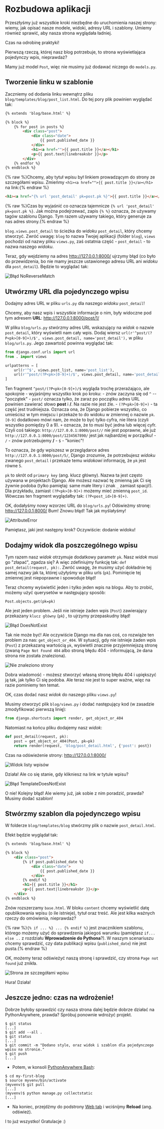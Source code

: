 # Rozbudowa aplikacji

Przeszłyśmy już wszystkie kroki niezbędne do uruchomienia naszej strony: wiemy, jak opisać nasze modele, widoki, adresy URL i szablony. Umiemy również sprawić, aby nasza strona wyglądała ładniej.

Czas na odrobinę praktyki!

Pierwszą rzeczą, której nasz blog potrzebuje, to strona wyświetlająca pojedynczy wpis, nieprawdaż?

Mamy już model `Post`, więc nie musimy już dodawać niczego do `models.py`.

## Tworzenie linku w szablonie

Zaczniemy od dodania linku wewnątrz pliku `blog/templates/blog/post_list.html`. Do tej pory plik powinien wyglądać tak:

```html
{% extends 'blog/base.html' %}

{% block %}
    {% for post in posts %}
        <div class="post">
            <div class="date">
                {{ post.published_date }}
            </div>
            <h1><a href="">{{ post.title }}</a></h1>
            <p>{{ post.text|linebreaksbr }}</p>
        </div>
    {% endfor %}
{% endblock %}
```

{% raw %}Chcemy, aby tytuł wpisu był linkiem prowadzącym do strony ze szczegółami wpisu. Zmieńmy `<h1><a href="">{{ post.title }}</a></h1>` na link:{% endraw %}

```html
<h1><a href="{% url 'post_detail' pk=post.pk %}">{{ post.title }}</a></h1>
```

{% raw %}Czas by wyjaśnić co oznacza tajemnicze `{% url 'post_detail' pk=post.pk %}`. Jak można podejrzewać, zapis `{% %}` oznacza, że używamy tagów szablonu Django. Tym razem używamy takiego, który generuje za nas adres strony.{% endraw %}

`blog.views.post_detail` to ścieżka do *widoku* `post_detail`, który chcemy stworzyć. Zwróć uwagę: `blog` to nazwa Twojej aplikacji (folder `blog`), `views` pochodzi od nazwy pliku `views.py`, zaś ostatnia część - `post_detail` - to nazwa naszego *widoku*.

Teraz, gdy wejdziemy na adres http://127.0.0.1:8000/ ujrzymy błąd (co było do przewidzenia, bo nie mamy jeszcze ustawionego adresu URL ani *widoku* dla `post_detail`). Będzie to wyglądać tak:

![Błąd NoReverseMatch][1]

 [1]: images/no_reverse_match2.png

## Utwórzmy URL dla pojedynczego wpisu

Dodajmy adres URL w pliku `urls.py` dla naszego *widoku* `post_detail`!

Chcemy, aby nasz wpis i wszystkie informacje o nim, były widoczne pod tym adresem **URL**: http://127.0.0.1:8000/post/1/

W pliku `blog/urls.py` stwórzmy adres URL wskazujący na *widok* o nazwie `post_detail`, który wyświetli nam cały wpis. Dodaj wiersz `url(r'^post/(?P<pk>[0-9]+)/$', views.post_detail, name='post_detail'),` w pliku `blog/urls.py`. Jego zawartość powinna wyglądać tak:

```python
from django.conf.urls import url
from . import views

urlpatterns = [
    url(r'^$', views.post_list, name='post_list'),
    url(r'^post/(?P<pk>[0-9]+)/$', views.post_detail, name='post_detail'),
]
```

Ten fragment `^post/(?P<pk>[0-9]+)/$` wygląda trochę przerażająco, ale spokojnie - wyjaśnijmy wszystko krok po kroku: - znów zaczyna się od `^` -- "początek" - `post/` oznacza tylko, że zaraz po początku adres URL powinien zawierać słowo **post** i **/**. Na razie nie jest źle. - `(?P<pk>[0-9]+)` - ta część jest trudniejsza. Oznacza ona, że Django pobierze wszystko, co umieścisz w tym miejscu i przekaże to do widoku w zmiennej o nazwie `pk`. `[0-9]` dodatkowo mówi nam, że może to być tylko cyfra, nie litera (czyli wszystko pomiędzy 0 a 9). `+` oznacza, że to musi być jedna lub więcej cyfr. Czyli coś takiego: `http://127.0.0.1:8000/post//` nie jest poprawne, ale już `http://127.0.0.1:8000/post/1234567890/` jest jak najbardziej w porządku! - `/` - znów potrzebujemy **/** - `$` - "koniec"!

To oznacza, że gdy wpiszesz w przeglądarce adres `http://127.0.0.1:8000/post/5/`, Django zrozumie, że potrzebujesz *widoku* zwanego `post_detail` i przekaże temu *widokowi* informację, że `pk` jest równe `5`.

`pk` to skrót od `primary key` (ang. klucz główny). Nazwa ta jest często używana w projektach Django. Ale możesz nazwać tę zmienną jak Ci się żywnie podoba (tylko pamiętaj: same małe litery i znak `_` zamiast spacji!). Dla przykładu, zamiast `(?P<pk>[0-9]+)` możemy mieć zmienną `post_id`. Wówczas ten fragment wyglądałby tak: `(?P<post_id>[0-9]+)`.

OK, dodałyśmy nowy wzorzec URL do `blog/urls.py`! Odświeżmy stronę: http://127.0.0.1:8000/ Bum! Znowu błąd! Tak jak myślałyśmy!

![AttributeError][2]

 [2]: images/attribute_error2.png

Pamiętasz, jaki jest następny krok? Oczywiście: dodanie widoku!

## Dodajmy widok dla poszczególnego wpisu

Tym razem nasz *widok* otrzymuje dodatkowy parametr `pk`. Nasz *widok* musi go "złapać", zgadza się? A więc zdefiniujmy funkcję tak: `def post_detail(request, pk):`. Zwróć uwagę, że musimy użyć dokładnie tej samej nazwy jak ta, której użyłyśmy w pliku urls (`pk`). Pominięcie tej zmiennej jest niepoprawne i spowoduje błąd!

Teraz chcemy wyświetlić jeden i tylko jeden wpis na blogu. Aby to zrobić, możemy użyć querysetów w następujący sposób:

    Post.objects.get(pk=pk)


Ale jest jeden problem. Jeśli nie istnieje żaden wpis (`Post`) zawierający przekazany `klucz główny` (`pk`) , to ujrzymy przepaskudny błąd!

![Błąd DoesNotExist][3]

 [3]: images/does_not_exist2.png

Tak nie może być! Ale oczywiście Django ma dla nas coś, co rozwiąże ten problem za nas: `get_object_or_404`. W sytuacji, gdy nie istnieje żaden wpis (`Post`) z przekazaną wartością `pk`, wyświetli znacznie przyjemniejszą stronę (zwaną `Page Not Found 404` albo stroną błędu 404 - informującą, że dana strona nie została znaleziona).

![Nie znaleziono strony][4]

 [4]: images/404_2.png

Dobra wiadomość - możesz stworzyć własną stronę błędu 404 i upiększyć ją tak, jak tylko Ci się podoba. Ale teraz nie jest to super ważne, więc na razie pominiemy ten temat.

OK, czas dodać nasz *widok* do naszego pliku `views.py`!

Musimy otworzyć plik `blog/views.py` i dodać następujący kod (w zasadzie zmodyfikować pierwszą linię):

```python
from django.shortcuts import render, get_object_or_404
```

Natomiast na końcu pliku dodajemy nasz *widok*:

```python
def post_detail(request, pk):
    post = get_object_or_404(Post, pk=pk)
    return render(request, 'blog/post_detail.html', {'post': post})
```

Czas na odświeżenie strony: http://127.0.0.1:8000/

![Widok listy wpisów][5]

 [5]: images/post_list2.png

Działa! Ale co się stanie, gdy klikniesz na link w tytule wpisu?

![Błąd TemplateDoesNotExist][6]

 [6]: images/template_does_not_exist2.png

O nie! Kolejny błąd! Ale wiemy już, jak sobie z nim poradzić, prawda? Musimy dodać szablon!

## Stwórzmy szablon dla pojedynczego wpisu

W folderze `blog/templates/blog` stwórzmy plik o nazwie `post_detail.html`.

Efekt będzie wyglądał tak:

```html
{% extends 'blog/base.html' %}

{% block %}
    <div class="post">
        {% if post.published_date %}
            <div class="date">
                {{ post.published_date }}
            </div>
        {% endif %}
        <h1>{{ post.title }}</h1>
        <p>{{ post.text|linebreaksbr }}</p>
    </div>
{% endblock %}
```

Znów rozszerzamy `base.html`. W bloku `content` chcemy wyświetlić datę opublikowania wpisu (o ile istnieje), tytuł oraz treść. Ale jest kilka ważnych rzeczy do omówienia, nieprawdaż?

{% raw %}`{% if ... %} ... {% endif %}` jest znacznikiem szablonu, którego możemy użyć do sprawdzenia jakiegoś warunku (pamiętasz `if... else ..` z rozdziału **Wprowadzenie do Pythona**?). W naszym scenariuszu chcemy sprawdzić, czy data publikacji wpisu (`published_date`) nie jest pusta.{% endraw %}

OK, możemy teraz odświeżyć naszą stronę i sprawdzić, czy strona `Page not found` już znikła.

![Strona ze szczegółami wpisu][7]

 [7]: images/post_detail2.png

Hura! Działa!

## Jeszcze jedno: czas na wdrożenie!

Dobrze byłoby sprawdzić czy nasza strona dalej będzie dobrze działać na PythonAnywhere, prawda? Spróbuj ponownie wdrożyć projekt.

    $ git status
    [...]
    $ git add --all .
    $ git status
    [...]
    $ git commit -m "Dodano style, oraz widok i szablon dla pojedynczego wpisu na stronie."
    $ git push
    [...]


*   Potem, w konsoli [PythonAnywhere Bash][8]:

 [8]: https://www.pythonanywhere.com/consoles/

    $ cd my-first-blog
    $ source myvenv/bin/activate
    (myvenv)$ git pull
    [...]
    (myvenv)$ python manage.py collectstatic
    [...]


*   Na koniec, przejdźmy do podstrony [Web tab][9] i wciśnijmy **Reload** (ang. odśwież).

 [9]: https://www.pythonanywhere.com/web_app_setup/

I to już wszystko! Gratulacje :)

